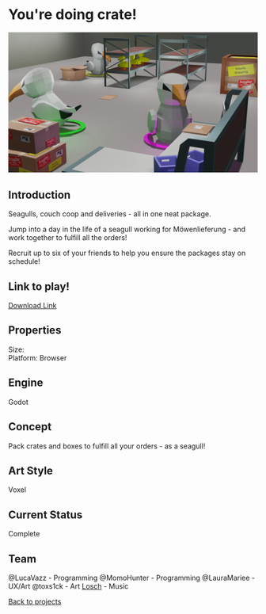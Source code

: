# You're doing crate! 

![banner](crate_title.png)

## Introduction
Seagulls, couch coop and deliveries - all in one neat package. 

Jump into a day in the life of a seagull working for Möwenlieferung - and work together to fulfill all the orders!

Recruit up to six of your friends to help you ensure the packages stay on schedule!  


## Link to play!
[Download Link](https://greenopal-studio.gitlab.io/youre-doing-crate/)

## Properties
Size: <br>
Platform: Browser

## Engine
Godot

## Concept
Pack crates and boxes to fulfill all your orders - as a seagull! 

## Art Style
Voxel

## Current Status
Complete

## Team
@LucaVazz - Programming
@MomoHunter - Programming
@LauraMariee - UX/Art
@toxs1ck - Art
[Losch](https://www.youtube.com/channel/UC8R6r7tm6vPO8pl5gFyLVHg) - Music 



[Back to projects](projects.md)
